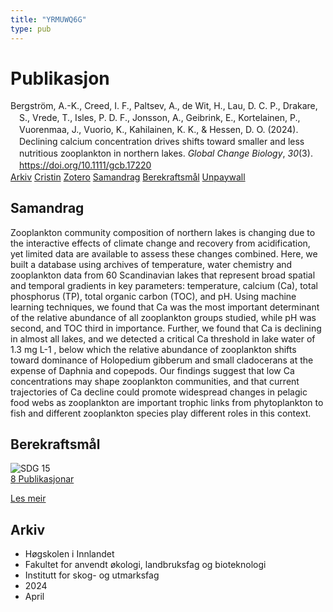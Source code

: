 ```yaml
---
title: "YRMUWQ6G"
type: pub
---
```

<h1>Publikasjon</h1>
<article id="csl-bib-container-YRMUWQ6G" class="csl-bib-container">
  <div class="csl-bib-body" style="line-height: 1.35; padding-left: 1em; text-indent:-1em;">
  <div class="csl-entry">Bergstr&#xF6;m, A.-K., Creed, I. F., Paltsev, A., de Wit, H., Lau, D. C. P., Drakare, S., Vrede, T., Isles, P. D. F., Jonsson, A., Geibrink, E., Kortelainen, P., Vuorenmaa, J., Vuorio, K., Kahilainen, K. K., &amp; Hessen, D. O. (2024). Declining calcium concentration drives shifts toward smaller and less nutritious zooplankton in northern lakes. <i>Global Change Biology</i>, <i>30</i>(3). <a href="https://doi.org/10.1111/gcb.17220">https://doi.org/10.1111/gcb.17220</a></div>
</div>
  <div class="csl-bib-buttons">
    <a href="#taxonomy-article-YRMUWQ6G" class="csl-bib-button">Arkiv</a>
    <a href="https://app.cristin.no/results/show.jsf?id=2260477" alt="Cristin URL" class="csl-bib-button">Cristin</a>
    <a href="http://zotero.org/groups/5402882/items/YRMUWQ6G" alt="Zotero URL" class="csl-bib-button">Zotero</a>
    <a href="#abstract-article-YRMUWQ6G" class="csl-bib-button">Samandrag</a>
    <a href="#sdg-article-YRMUWQ6G" class="csl-bib-button">Berekraftsmål</a>
    <a href="https://onlinelibrary.wiley.com/doi/pdfdirect/10.1111/gcb.17220" class="csl-bib-button">Unpaywall</a>
  </div>
  <div id="csl-bib-meta-container-YRMUWQ6G"></div>
</article>
<div id="csl-bib-meta-YRMUWQ6G" class="csl-bib-meta">
  <article id="abstract-article-YRMUWQ6G" class="abstract-article">
    <h1>Samandrag</h1>
    Zooplankton community composition of northern lakes is changing due to the interactive effects of climate change and recovery from acidification, yet limited data are available to assess these changes combined. Here, we built a database using archives of temperature, water chemistry and zooplankton data from 60 Scandinavian lakes that represent broad spatial and temporal gradients in key parameters: temperature, calcium (Ca), total phosphorus (TP), total organic carbon (TOC), and pH. Using machine learning techniques, we found that Ca was the most important determinant of the relative abundance of all zooplankton groups studied, while pH was second, and TOC third in importance. Further, we found that Ca is declining in almost all lakes, and we detected a critical Ca threshold in lake water of 1.3 mg L-1 , below which the relative abundance of zooplankton shifts toward dominance of Holopedium gibberum and small cladocerans at the expense of Daphnia and copepods. Our findings suggest that low Ca concentrations may shape zooplankton communities, and that current trajectories of Ca decline could promote widespread changes in pelagic food webs as zooplankton are important trophic links from phytoplankton to fish and different zooplankton species play different roles in this context.
  </article>
  <article id="sdg-article-YRMUWQ6G" class="sdg-article">
    <h1>Berekraftsmål</h1>
    <div class="sdg-container"><div id="sdg15" class="sdg"> <img src="{{< params subfolder >}}images/sdg/sdg15_no.png" class="image" alt="SDG 15"> <div class="sdg-overlay"> <a href="{{< params subfolder >}}no/archive/?sdg=15#archive" class="sdg-publication-count"><span>8</span> Publikasjonar</a> <p><a href="NA" class="sdg-read-more">Les meir</a></p> </div> </div></div>
  </article>
  <article id="taxonomy-article-YRMUWQ6G" class="taxonomy-article">
    <h1>Arkiv</h1>
    <ul>
      <li>Høgskolen i Innlandet</li>
      <li>Fakultet for anvendt økologi, landbruksfag og bioteknologi</li>
      <li>Institutt for skog- og utmarksfag</li>
      <li>2024</li>
      <li>April</li>
    </ul>
  </article>
</div>

